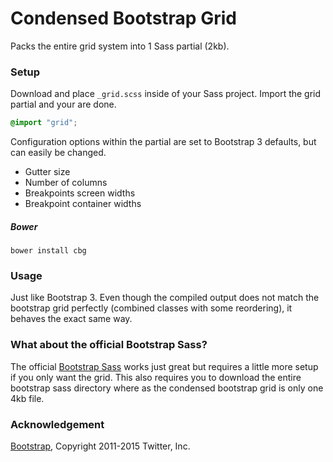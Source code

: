 # Condensed Bootstrap Grid

Packs the entire grid system into 1 Sass partial (2kb).

### Setup

Download and place `_grid.scss` inside of your Sass project. Import the grid partial and your are done.

```scss
@import "grid";
```

Configuration options within the partial are set to Bootstrap 3 defaults, but can easily be changed.

+ Gutter size
+ Number of columns
+ Breakpoints screen widths
+ Breakpoint container widths

##### Bower

```
bower install cbg
```

### Usage

Just like Bootstrap 3. Even though the compiled output does not match the bootstrap grid perfectly (combined classes with some reordering), it behaves the exact same way.

### What about the official Bootstrap Sass?

The official [Bootstrap Sass](https://github.com/twbs/bootstrap-sass) works just great but requires a little more setup if you only want the grid. This also requires you to download the entire bootstrap sass directory where as the condensed bootstrap grid is only one 4kb file.

### Acknowledgement

[Bootstrap](http://getbootstrap.com/), Copyright 2011-2015 Twitter, Inc.
